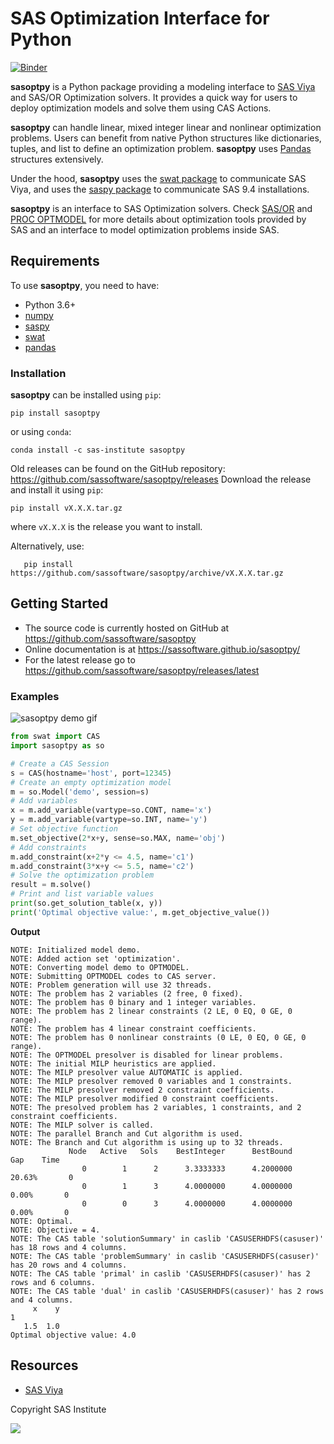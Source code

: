 
# SAS Optimization Interface for Python

[![Binder](https://mybinder.org/badge_logo.svg)](https://mybinder.org/v2/gh/sassoftware/sasoptpy/master)

**sasoptpy** is a Python package providing a modeling interface to [SAS Viya](https://www.sas.com/en_us/software/viya.html) and SAS/OR Optimization solvers.
It provides a quick way for users to deploy optimization models and solve them using CAS Actions.

**sasoptpy** can handle linear, mixed integer linear and nonlinear optimization problems.
Users can benefit from native Python structures like dictionaries, tuples, and list to define an optimization problem.
**sasoptpy** uses [Pandas](http://pandas.pydata.org/) structures extensively.

Under the hood, **sasoptpy** uses the 
[swat package](https://sassoftware.github.io/python-swat/) to communicate
SAS Viya, and uses the 
[saspy package](https://sassoftware.github.io/saspy/) to communicate SAS 9.4
installations.

**sasoptpy** is an interface to SAS Optimization solvers. Check
[SAS/OR](http://go.documentation.sas.com/?cdcId=pgmsascdc&cdcVersion=9.4_3.3&docsetId=casmopt&docsetTarget=titlepage.htm&locale=en)
and 
[PROC OPTMODEL](http://go.documentation.sas.com/?cdcId=pgmsascdc&cdcVersion=9.4_3.3&docsetId=casmopt&docsetTarget=casmopt_optmodel_toc.htm&locale=en)
for more details about optimization tools provided by SAS and an interface to
model optimization problems inside SAS.

## Requirements

To use **sasoptpy**, you need to have:
* Python 3.6+
* [numpy](https://pypi.python.org/pypi/numpy)
* [saspy](https://github.com/sassoftware/saspy)
* [swat](https://github.com/sassoftware/python-swat)
* [pandas](https://pypi.python.org/pypi/pandas)

### Installation

**sasoptpy** can be installed using `pip`:

    pip install sasoptpy

or using `conda`:

    conda install -c sas-institute sasoptpy

Old releases can be found on the GitHub repository: https://github.com/sassoftware/sasoptpy/releases
Download the release and install it using `pip`:

    pip install vX.X.X.tar.gz

where `vX.X.X` is the release you want to install.

Alternatively, use:

``` shell
   pip install https://github.com/sassoftware/sasoptpy/archive/vX.X.X.tar.gz
```

## Getting Started

* The source code is currently hosted on GitHub at https://github.com/sassoftware/sasoptpy
* Online documentation is at https://sassoftware.github.io/sasoptpy/
* For the latest release go to https://github.com/sassoftware/sasoptpy/releases/latest

### Examples

![sasoptpy demo gif](img/sasoptpy-demo.gif)

```python
from swat import CAS
import sasoptpy as so

# Create a CAS Session
s = CAS(hostname='host', port=12345)
# Create an empty optimization model
m = so.Model('demo', session=s)
# Add variables
x = m.add_variable(vartype=so.CONT, name='x')
y = m.add_variable(vartype=so.INT, name='y')
# Set objective function
m.set_objective(2*x+y, sense=so.MAX, name='obj')
# Add constraints
m.add_constraint(x+2*y <= 4.5, name='c1')
m.add_constraint(3*x+y <= 5.5, name='c2')
# Solve the optimization problem
result = m.solve()
# Print and list variable values
print(so.get_solution_table(x, y))
print('Optimal objective value:', m.get_objective_value())
```

**Output**

```shell
NOTE: Initialized model demo.
NOTE: Added action set 'optimization'.
NOTE: Converting model demo to OPTMODEL.
NOTE: Submitting OPTMODEL codes to CAS server.
NOTE: Problem generation will use 32 threads.
NOTE: The problem has 2 variables (2 free, 0 fixed).
NOTE: The problem has 0 binary and 1 integer variables.
NOTE: The problem has 2 linear constraints (2 LE, 0 EQ, 0 GE, 0 range).
NOTE: The problem has 4 linear constraint coefficients.
NOTE: The problem has 0 nonlinear constraints (0 LE, 0 EQ, 0 GE, 0 range).
NOTE: The OPTMODEL presolver is disabled for linear problems.
NOTE: The initial MILP heuristics are applied.
NOTE: The MILP presolver value AUTOMATIC is applied.
NOTE: The MILP presolver removed 0 variables and 1 constraints.
NOTE: The MILP presolver removed 2 constraint coefficients.
NOTE: The MILP presolver modified 0 constraint coefficients.
NOTE: The presolved problem has 2 variables, 1 constraints, and 2 constraint coefficients.
NOTE: The MILP solver is called.
NOTE: The parallel Branch and Cut algorithm is used.
NOTE: The Branch and Cut algorithm is using up to 32 threads.
             Node   Active   Sols    BestInteger      BestBound      Gap    Time
                0        1      2      3.3333333      4.2000000   20.63%       0
                0        1      3      4.0000000      4.0000000    0.00%       0
                0        0      3      4.0000000      4.0000000    0.00%       0
NOTE: Optimal.
NOTE: Objective = 4.
NOTE: The CAS table 'solutionSummary' in caslib 'CASUSERHDFS(casuser)' has 18 rows and 4 columns.
NOTE: The CAS table 'problemSummary' in caslib 'CASUSERHDFS(casuser)' has 20 rows and 4 columns.
NOTE: The CAS table 'primal' in caslib 'CASUSERHDFS(casuser)' has 2 rows and 6 columns.
NOTE: The CAS table 'dual' in caslib 'CASUSERHDFS(casuser)' has 2 rows and 4 columns.
     x    y
1          
   1.5  1.0
Optimal objective value: 4.0
```

## Resources

- [SAS Viya](http://www.sas.com/en_us/software/viya.html)

Copyright SAS Institute

![](https://ga-beacon.appspot.com/UA-155356999-2/welcome-page?useReferrer&pixel)
